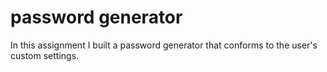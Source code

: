 # password generator

In this assignment I built a password generator that conforms to the user's custom settings. 
